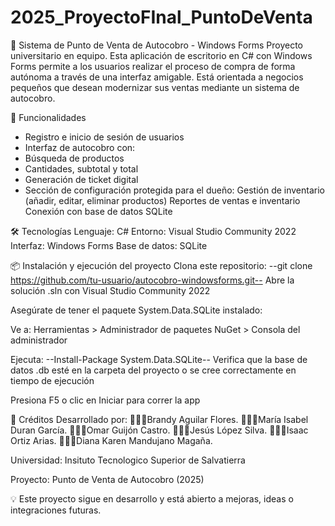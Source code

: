 # 2025_ProyectoFInal_PuntoDeVenta
🧮 Sistema de Punto de Venta de Autocobro - Windows Forms
Proyecto universitario en equipo. Esta aplicación de escritorio en C# con Windows Forms permite a los usuarios realizar el proceso de compra de forma autónoma a través de una interfaz amigable. Está orientada a negocios pequeños que desean modernizar sus ventas mediante un sistema de autocobro.

🚀 Funcionalidades
- Registro e inicio de sesión de usuarios
- Interfaz de autocobro con:
- Búsqueda de productos
- Cantidades, subtotal y total
- Generación de ticket digital
- Sección de configuración protegida para el dueño:
  Gestión de inventario (añadir, editar, eliminar productos)
  Reportes de ventas e inventario
  Conexión con base de datos SQLite

🛠 Tecnologías
Lenguaje: C#
Entorno: Visual Studio Community 2022
Interfaz: Windows Forms
Base de datos: SQLite

📦 Instalación y ejecución del proyecto
Clona este repositorio:
--git clone https://github.com/tu-usuario/autocobro-windowsforms.git--
Abre la solución .sln con Visual Studio Community 2022

Asegúrate de tener el paquete System.Data.SQLite instalado:

Ve a: Herramientas > Administrador de paquetes NuGet > Consola del administrador

Ejecuta:
--Install-Package System.Data.SQLite--
Verifica que la base de datos .db esté en la carpeta del proyecto o se cree correctamente en tiempo de ejecución

Presiona F5 o clic en Iniciar para correr la app

👥 Créditos
Desarrollado por: 
👩🏻‍💻Brandy Aguilar Flores.
👩🏻‍💻María Isabel Duran García.
👨🏻‍💻Omar Guijón Castro.
👨🏻‍💻Jesús López Silva.
👨🏻‍💻Isaac Ortiz Arias.
👩🏻‍💻Diana Karen Mandujano Magaña.

Universidad: Insituto Tecnologico Superior de Salvatierra

Proyecto: Punto de Venta de Autocobro (2025)

💡 Este proyecto sigue en desarrollo y está abierto a mejoras, ideas o integraciones futuras.

